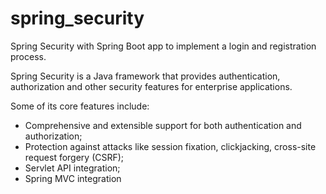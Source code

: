 # spring_security
Spring Security with Spring Boot app to implement a login and registration process.

Spring Security is a Java framework that provides authentication, authorization and other security features for enterprise applications. 

Some of its core features include:
- Comprehensive and extensible support for both authentication and authorization;
- Protection against attacks like session fixation, clickjacking, cross-site request forgery (CSRF);
- Servlet API integration;
- Spring MVC integration
